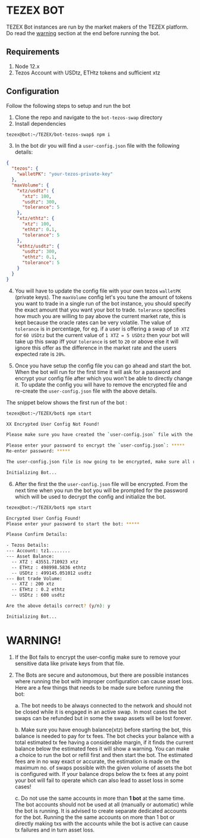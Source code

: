 # TEZEX BOT

TEZEX Bot instances are run by the market makers of the TEZEX platform. Do read the [warning](#warning) section at the end before running the bot.

## Requirements

1. Node 12.x
2. Tezos Account with USDtz, ETHtz tokens and sufficient xtz

## Configuration

Follow the following steps to setup and run the bot

1. Clone the repo and navigate to the `bot-tezos-swap` directory
2. Install dependencies

```sh
tezex@bot:~/TEZEX/bot-tezos-swap$ npm i
```

3. In the bot dir you will find a `user-config.json` file with the following details:

```json
{
  "tezos": {
    "walletPK": "your-tezos-private-key"
  },
  "maxVolume": {
    "xtz/usdtz": {
      "xtz": 100,
      "usdtz": 300,
      "tolerance": 5
    },
    "xtz/ethtz": {
      "xtz": 100,
      "ethtz": 0.1,
      "tolerance": 5
    },
    "ethtz/usdtz": {
      "usdtz": 300,
      "ethtz": 0.1,
      "tolerance": 5
    }
  }
}
```

4. You will have to update the config file with your own tezos `walletPK` (private keys). The `maxVolume` config let's you tune the amount of tokens you want to trade in a single run of the bot instance, you should specify the exact amount that you want your bot to trade. `tolerance` specifies how much you are willing to pay above the current market rate, this is kept because the oracle rates can be very volatile. The value of `tolerance` is in percentage, for eg. if a user is offering a swap of `10 XTZ` for `60 USDtz` but the current value of `1 XTZ = 5 USDtz` then your bot will take up this swap iff your `tolerance` is set to `20` or above else it will ignore this offer as the difference in the market rate and the users expected rate is `20%`.

5. Once you have setup the config file you can go ahead and start the bot. When the bot will run for the first time it will ask for a password and encrypt your config file after which you won't be able to directly change it. To update the config you will have to remove the encrypted file and re-create the `user-config.json` file with the above details.

The snippet below shows the first run of the bot :

```sh
tezex@bot:~/TEZEX/bot$ npm start

XX Encrypted User Config Not Found!

Please make sure you have created the `user-config.json` file with the required details as mentioned in the documentation

Please enter your password to encrypt the `user-config.json`: *****
Re-enter password: *****

The user-config.json file is now going to be encrypted, make sure all required details are present. Continue? (y/n):  y

Initializing Bot...
```

6. After the first the the `user-config.json` file will be encrypted. From the next time when you run the bot you will be prompted for the password which will be used to decrypt the config and initialize the bot.

```sh
tezex@bot:~/TEZEX/bot$ npm start

Encrypted User Config Found!
Please enter your password to start the bot: *****

Please Confirm Details:

- Tezos Details:
--- Account: tz1........
--- Asset Balance:
  -- XTZ : 43551.710923 xtz
  -- ETHtz : 498998.5836 ethtz
  -- USDtz : 499145.051012 usdtz
--- Bot trade Volume:
  -- XTZ : 200 xtz
  -- ETHtz : 0.2 ethtz
  -- USDtz : 600 usdtz

Are the above details correct? (y/n): y

Initializing Bot...
```

# WARNING!

1. If the Bot fails to encrypt the user-config make sure to remove your sensitive data like private keys from that file.

2. The Bots are secure and autonomous, but there are possible instances where running the bot with improper configuration can cause asset loss. Here are a few things that needs to be made sure before running the bot:

   a. The bot needs to be always connected to the network and should not be closed while it is engaged in an active swap. In most cases the bot swaps can be refunded but in some the swap assets will be lost forever.

   b. Make sure you have enough balance(xtz) before starting the bot, this balance is needed to pay for tx fees. The bot checks your balance with a total estimated tx fee having a considerable margin, if it finds the current balance below the estimated fees it will show a warning. You can make a choice to run the bot or refill first and then start the bot. The estimated fees are in no way exact or accurate, the estimation is made on the maximum no. of swaps possible with the given volume of assets the bot is configured with.
   If your balance drops below the tx fees at any point your bot will fail to operate which can also lead to asset loss in some cases!

   c. Do not use the same accounts in more than **1 bot** at the same time. The bot accounts should not be used at all (manually or automatic) while the bot is running. It is advised to create separate dedicated accounts for the bot. Running the the same accounts on more than 1 bot or directly making txs with the accounts while the bot is active can cause tx failures and in turn asset loss.
